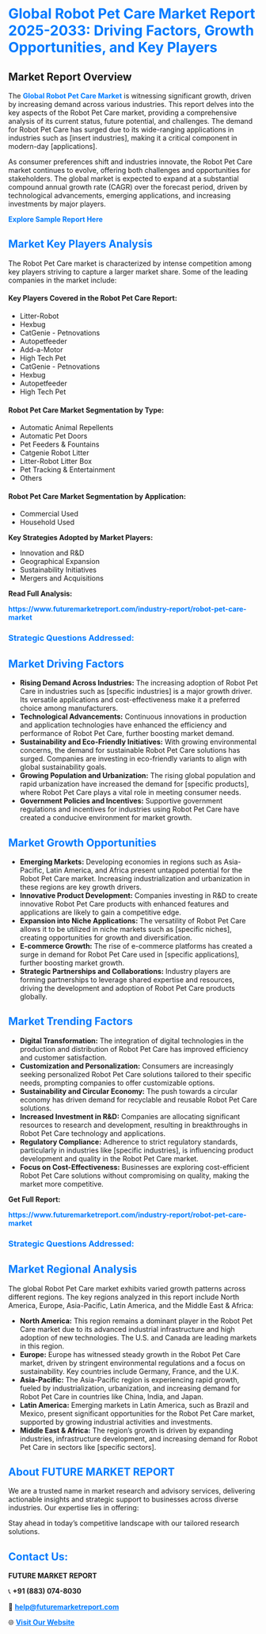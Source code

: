 <h1 style="color: #007BFF;">Global Robot Pet Care Market Report 2025-2033: Driving Factors, Growth Opportunities, and Key Players</h1>

<section id="overview">
<h2>Market Report Overview</h2>
<p>The <a href="https://www.futuremarketreport.com/industry-report/robot-pet-care-market" style="color: #007BFF; text-decoration: none;"><strong>Global Robot Pet Care Market</strong></a> is witnessing significant growth, driven by increasing demand across various industries. This report delves into the key aspects of the Robot Pet Care market, providing a comprehensive analysis of its current status, future potential, and challenges. The demand for Robot Pet Care has surged due to its wide-ranging applications in industries such as [insert industries], making it a critical component in modern-day [applications].</p>
<p>As consumer preferences shift and industries innovate, the Robot Pet Care market continues to evolve, offering both challenges and opportunities for stakeholders. The global market is expected to expand at a substantial compound annual growth rate (CAGR) over the forecast period, driven by technological advancements, emerging applications, and increasing investments by major players.</p>
</section>

<section id="overview">
<p><a href="https://www.futuremarketreport.com/request-sample/reportId=102029" style="color: #007BFF; text-decoration: none;"><strong>Explore Sample Report Here</strong></a></p>
</section>

<section id="key-players">
<h2 style="color: #007BFF;">Market Key Players Analysis</h2>
<p>The Robot Pet Care market is characterized by intense competition among key players striving to capture a larger market share. Some of the leading companies in the market include:</p>
<h4>Key Players Covered in the Robot Pet Care Report:</h4>
<ul><li>Litter-Robot</li><li>Hexbug</li><li>CatGenie - Petnovations</li><li>Autopetfeeder</li><li>Add-a-Motor</li><li>High Tech Pet</li><li>CatGenie - Petnovations</li><li>Hexbug</li><li>Autopetfeeder</li><li>High Tech Pet</li></ul>
<h4>Robot Pet Care Market Segmentation by Type:</h4>
<ul><li>Automatic Animal Repellents</li><li>Automatic Pet Doors</li><li>Pet Feeders &amp; Fountains</li><li>Catgenie Robot Litter</li><li>Litter-Robot Litter Box</li><li>Pet Tracking &amp; Entertainment</li><li>Others</li></ul>

<h4>Robot Pet Care Market Segmentation by Application:</h4>
<ul><li>Commercial Used</li><li>Household Used</li></ul>
<p><strong>Key Strategies Adopted by Market Players:</strong></p>
<ul>
<li>Innovation and R&D</li>
<li>Geographical Expansion</li>
<li>Sustainability Initiatives</li>
<li>Mergers and Acquisitions</li>
</ul>
</section>

<section>
<p><strong>Read Full Analysis: </strong></p><a href="https://www.futuremarketreport.com/industry-report/robot-pet-care-market" style="color: #007BFF; text-decoration: none;"><strong>https://www.futuremarketreport.com/industry-report/robot-pet-care-market</strong></a>
<h3 style="color: #007BFF;">Strategic Questions Addressed:</h3>
</section>

<section id="driving-factors">
<h2 style="color: #007BFF;">Market Driving Factors</h2>
<ul>
<li><strong>Rising Demand Across Industries:</strong> The increasing adoption of Robot Pet Care in industries such as [specific industries] is a major growth driver. Its versatile applications and cost-effectiveness make it a preferred choice among manufacturers.</li>
<li><strong>Technological Advancements:</strong> Continuous innovations in production and application technologies have enhanced the efficiency and performance of Robot Pet Care, further boosting market demand.</li>
<li><strong>Sustainability and Eco-Friendly Initiatives:</strong> With growing environmental concerns, the demand for sustainable Robot Pet Care solutions has surged. Companies are investing in eco-friendly variants to align with global sustainability goals.</li>
<li><strong>Growing Population and Urbanization:</strong> The rising global population and rapid urbanization have increased the demand for [specific products], where Robot Pet Care plays a vital role in meeting consumer needs.</li>
<li><strong>Government Policies and Incentives:</strong> Supportive government regulations and incentives for industries using Robot Pet Care have created a conducive environment for market growth.</li>
</ul>
</section>

<section id="growth-opportunities">
<h2 style="color: #007BFF;">Market Growth Opportunities</h2>
<ul>
<li><strong>Emerging Markets:</strong> Developing economies in regions such as Asia-Pacific, Latin America, and Africa present untapped potential for the Robot Pet Care market. Increasing industrialization and urbanization in these regions are key growth drivers.</li>
<li><strong>Innovative Product Development:</strong> Companies investing in R&D to create innovative Robot Pet Care products with enhanced features and applications are likely to gain a competitive edge.</li>
<li><strong>Expansion into Niche Applications:</strong> The versatility of Robot Pet Care allows it to be utilized in niche markets such as [specific niches], creating opportunities for growth and diversification.</li>
<li><strong>E-commerce Growth:</strong> The rise of e-commerce platforms has created a surge in demand for Robot Pet Care used in [specific applications], further boosting market growth.</li>
<li><strong>Strategic Partnerships and Collaborations:</strong> Industry players are forming partnerships to leverage shared expertise and resources, driving the development and adoption of Robot Pet Care products globally.</li>
</ul>
</section>

<section id="trending-factors">
<h2 style="color: #007BFF;">Market Trending Factors</h2>
<ul>
<li><strong>Digital Transformation:</strong> The integration of digital technologies in the production and distribution of Robot Pet Care has improved efficiency and customer satisfaction.</li>
<li><strong>Customization and Personalization:</strong> Consumers are increasingly seeking personalized Robot Pet Care solutions tailored to their specific needs, prompting companies to offer customizable options.</li>
<li><strong>Sustainability and Circular Economy:</strong> The push towards a circular economy has driven demand for recyclable and reusable Robot Pet Care solutions.</li>
<li><strong>Increased Investment in R&D:</strong> Companies are allocating significant resources to research and development, resulting in breakthroughs in Robot Pet Care technology and applications.</li>
<li><strong>Regulatory Compliance:</strong> Adherence to strict regulatory standards, particularly in industries like [specific industries], is influencing product development and quality in the Robot Pet Care market.</li>
<li><strong>Focus on Cost-Effectiveness:</strong> Businesses are exploring cost-efficient Robot Pet Care solutions without compromising on quality, making the market more competitive.</li>
</ul>
</section>

<section>
<p><strong>Get Full Report: </strong></p><a href="https://www.futuremarketreport.com/industry-report/robot-pet-care-market" style="color: #007BFF; text-decoration: none;"><strong>https://www.futuremarketreport.com/industry-report/robot-pet-care-market</strong></a>
<h3 style="color: #007BFF;">Strategic Questions Addressed:</h3>
</section>


<section id="regional-analysis">
<h2 style="color: #007BFF;">Market Regional Analysis</h2>
<p>The global Robot Pet Care market exhibits varied growth patterns across different regions. The key regions analyzed in this report include North America, Europe, Asia-Pacific, Latin America, and the Middle East & Africa:</p>
<ul>
<li><strong>North America:</strong> This region remains a dominant player in the Robot Pet Care market due to its advanced industrial infrastructure and high adoption of new technologies. The U.S. and Canada are leading markets in this region.</li>
<li><strong>Europe:</strong> Europe has witnessed steady growth in the Robot Pet Care market, driven by stringent environmental regulations and a focus on sustainability. Key countries include Germany, France, and the U.K.</li>
<li><strong>Asia-Pacific:</strong> The Asia-Pacific region is experiencing rapid growth, fueled by industrialization, urbanization, and increasing demand for Robot Pet Care in countries like China, India, and Japan.</li>
<li><strong>Latin America:</strong> Emerging markets in Latin America, such as Brazil and Mexico, present significant opportunities for the Robot Pet Care market, supported by growing industrial activities and investments.</li>
<li><strong>Middle East & Africa:</strong> The region’s growth is driven by expanding industries, infrastructure development, and increasing demand for Robot Pet Care in sectors like [specific sectors].</li>
</ul>
</section>

<footer>
<h2 style="color: #007BFF;">About FUTURE MARKET REPORT</h2>
<p>We are a trusted name in market research and advisory services, delivering actionable insights and strategic support to businesses across diverse industries. Our expertise lies in offering:</p>

<p>Stay ahead in today’s competitive landscape with our tailored research solutions.</p>

<h2 style="color: #007BFF;">Contact Us:</h2>
<p><strong>FUTURE MARKET REPORT</strong></p>
<p>📞 <strong>+91 (883) 074-8030</strong></p>
<p>📧 <strong><a href="mailto:help@futuremarketreport.com" style="color: #007BFF;">help@futuremarketreport.com</a></strong></p>
<p>🌐 <strong><a href="https://www.futuremarketreport.com/" style="color: #007BFF;">Visit Our Website</a></strong></p>
</footer>